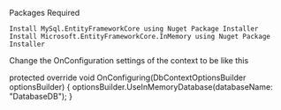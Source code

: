 Packages Required

    Install MySql.EntityFrameworkCore using Nuget Package Installer
    Install Microsoft.EntityFrameworkCore.InMemory using Nuget Package Installer

Change the OnConfiguration settings of the context to be like this

 protected override void OnConfiguring(DbContextOptionsBuilder optionsBuilder)
 {
     optionsBuilder.UseInMemoryDatabase(databaseName: "DatabaseDB");
 }

